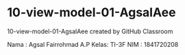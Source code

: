 # 10-view-model-01-AgsalAee
10-view-model-01-AgsalAee created by GitHub Classroom

Nama : Agsal Fairrohmad A.P
Kelas: TI-3F
NIM  : 1841720208
